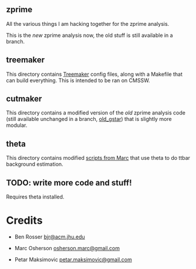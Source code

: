 zprime
------

All the various things I am hacking together for the zprime analysis.

This is the *new* zprime analysis now, the old stuff is still available in a branch.

## treemaker

This directory contains [Treemaker](https://github.com/TC01/Treemaker.git) config files,
along with a Makefile that can build everything. This is intended to be ran on CMSSW.

## cutmaker

This directory contains a modified version of the *old* zprime analysis code
(still available unchanged in a branch, [old_gstar](https://github.com/TC01/zprime/tree/old_gstar))
that is slightly more modular.

## theta

This directory contains modified [scripts from Marc](https://github.com/osherson/Zprime_to_Tt)
that use theta to do ttbar background estimation.

## TODO: write more code and stuff!

Requires theta installed.

# Credits

* Ben Rosser <bjr@acm.jhu.edu>

* Marc Osherson <osherson.marc@gmail.com>

* Petar Maksimovic <petar.maksimovic@gmail.com>
